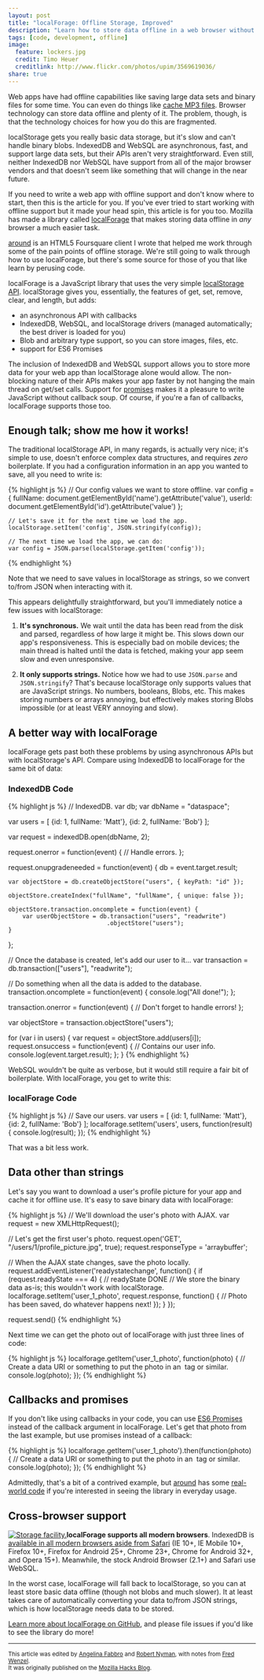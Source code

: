 ```yaml
---
layout: post
title: "localForage: Offline Storage, Improved"
description: "Learn how to store data offline in a web browser without breaking your brain."
tags: [code, development, offline]
image:
  feature: lockers.jpg
  credit: Timo Heuer
  creditlink: http://www.flickr.com/photos/upim/3569619036/
share: true  
---
```


Web apps have had offline capabilities like saving large data sets and binary files for some time. You can even do things like [cache MP3 files](https://github.com/mozilla/high-fidelity). Browser technology can store data offline and plenty of it. The problem, though, is that the technology choices for how you do this are fragmented.

localStorage gets you really basic data storage, but it's slow and can't handle binary blobs. IndexedDB and WebSQL are asynchronous, fast, and support large data sets, but their APIs aren't very straightforward. Even still, neither IndexedDB nor WebSQL have support from all of the major browser vendors and that doesn't seem like something that will change in the near future.

If you need to write a web app with offline support and don't know where to start, then this is the article for you. If you've ever tried to start working with offline support but it made your head spin, this article is for you too. Mozilla has made a library called [localForage](https://github.com/mozilla/localForage) that makes storing data offline in *any* browser a much easier task.

[around](https://github.com/mozilla/around) is an HTML5 Foursquare client I wrote that helped me work through some of the pain points of offline storage. We're still going to walk through how to use localForage, but there's some source for those of you that like learn by perusing code.

localForage is a JavaScript library that uses the very simple [localStorage API](https://developer.mozilla.org/en-US/docs/Web/Guide/API/DOM/Storage#localStorage). localStorage gives you, essentially, the features of get, set, remove, clear, and length, but adds:

* an asynchronous API with callbacks
* IndexedDB, WebSQL, and localStorage drivers (managed automatically; the best driver is loaded for you)
* Blob and arbitrary type support, so you can store images, files, etc.
* support for ES6 Promises

The inclusion of IndexedDB and WebSQL support allows you to store more data for your web app than localStorage alone would allow. The non-blocking nature of their APIs makes your app faster by not hanging the main thread on get/set calls. Support for [promises](http://promises-aplus.github.io/promises-spec/) makes it a pleasure to write JavaScript without callback soup. Of course, if you're a fan of callbacks, localForage supports those too.

## Enough talk; show me how it works!

The traditional localStorage API, in many regards, is actually very nice; it's simple to use, doesn't enforce complex data structures, and requires *zero* boilerplate. If you had a configuration information in an app you wanted to save, all you need to write is:

{% highlight js %}
    // Our config values we want to store offline.
    var config = {
        fullName: document.getElementById('name').getAttribute('value'),
        userId: document.getElementById('id').getAttribute('value')
    };

    // Let's save it for the next time we load the app.
    localStorage.setItem('config', JSON.stringify(config));

    // The next time we load the app, we can do:
    var config = JSON.parse(localStorage.getItem('config'));
{% endhighlight %}

Note that we need to save values in localStorage as strings, so we convert to/from JSON when interacting with it.

This appears delightfully straightforward, but you'll immediately notice a few issues with localStorage:

1. **It's synchronous.** We wait until the data has been read from the disk and parsed, regardless of how large it might be. This slows down our app's responsiveness. This is especially bad on mobile devices; the main thread is halted until the data is fetched, making your app seem slow and even unresponsive.

2. **It only supports strings.** Notice how we had to use `JSON.parse` and `JSON.stringify`? That's because localStorage only supports values that are JavaScript strings. No numbers, booleans, Blobs, etc. This makes storing numbers or arrays annoying, but effectively makes storing Blobs impossible (or at least VERY annoying and slow).

## A better way with localForage

localForage gets past both these problems by using asynchronous APIs but with localStorage's API. Compare using IndexedDB to localForage for the same bit of data:

### IndexedDB Code

{% highlight js %}
// IndexedDB.
var db;
var dbName = "dataspace";

var users = [ {id: 1, fullName: 'Matt'}, {id: 2, fullName: 'Bob'} ];

var request = indexedDB.open(dbName, 2);

request.onerror = function(event) {
    // Handle errors.
};

request.onupgradeneeded = function(event) {
    db = event.target.result;

    var objectStore = db.createObjectStore("users", { keyPath: "id" });

    objectStore.createIndex("fullName", "fullName", { unique: false });

    objectStore.transaction.oncomplete = function(event) {
        var userObjectStore = db.transaction("users", "readwrite")
                                .objectStore("users");
    }
};

// Once the database is created, let's add our user to it...
var transaction = db.transaction(["users"], "readwrite");

// Do something when all the data is added to the database.
transaction.oncomplete = function(event) {
    console.log("All done!");
};

transaction.onerror = function(event) {
    // Don't forget to handle errors!
};

var objectStore = transaction.objectStore("users");

for (var i in users) {
    var request = objectStore.add(users[i]);
    request.onsuccess = function(event) {
        // Contains our user info.
        console.log(event.target.result);
    };
}
{% endhighlight %}

WebSQL wouldn't be quite as verbose, but it would still require a fair bit of boilerplate. With localForage, you get to write this:

### localForage Code

{% highlight js %}
// Save our users.
var users = [ {id: 1, fullName: 'Matt'}, {id: 2, fullName: 'Bob'} ];
localforage.setItem('users', users, function(result) {
    console.log(result);
});
{% endhighlight %}

That was a bit less work.

## Data other than strings

Let's say you want to download a user's profile picture for your app and cache it for offline use. It's easy to save binary data with localForage:

{% highlight js %}
// We'll download the user's photo with AJAX.
var request = new XMLHttpRequest();

// Let's get the first user's photo.
request.open('GET', "/users/1/profile_picture.jpg", true);
request.responseType = 'arraybuffer';

// When the AJAX state changes, save the photo locally.
request.addEventListener('readystatechange', function() {
    if (request.readyState === 4) { // readyState DONE
        // We store the binary data as-is; this wouldn't work with localStorage.
        localforage.setItem('user_1_photo', request.response, function() {
            // Photo has been saved, do whatever happens next!
        });
    }
});

request.send()
{% endhighlight %}

Next time we can get the photo out of localForage with just three lines of code:

{% highlight js %}
localforage.getItem('user_1_photo', function(photo) {
    // Create a data URI or something to put the photo in an <img> tag or similar.
    console.log(photo);
});
{% endhighlight %}

## Callbacks and promises

If you don't like using callbacks in your code, you can use [ES6 Promises](http://www.promisejs.org/) instead of the callback argument in localForage. Let's get that photo from the last example, but use promises instead of a callback:

{% highlight js %}
localforage.getItem('user_1_photo').then(function(photo) {
    // Create a data URI or something to put the photo in an <img> tag or similar.
    console.log(photo);
});
{% endhighlight %}

Admittedly, that's a bit of a contrived example, but [around](https://github.com/mozilla/around) has some [real-world code](https://github.com/mozilla/around/blob/7b23feca9dcd35d71ceb85de3d9492af2fa490f6/www/js/app.coffee#L18) if you're interested in seeing the library in everyday usage.

## Cross-browser support

<a href="http://www.flickr.com/photos/nauright/7503503990/" class="photo-link" target="_blank"><img id="onions-and-peppers" src="{{ site.url }}/images/storage-today.jpg" alt="Storage facility." title="(Photo credit: romana klee)" class="photograph"></a>**localForage supports all modern browsers**. IndexedDB is [available in all modern browsers aside from Safari](http://caniuse.com/indexeddb) (IE 10+, IE Mobile 10+, Firefox 10+, Firefox for Android 25+, Chrome 23+, Chrome for Android 32+, and Opera 15+). Meanwhile, the stock Android Browser (2.1+) and Safari use WebSQL.

In the worst case, localForage will fall back to localStorage, so you can at least store basic data offline (though not blobs and much slower). It at least takes care of automatically converting your data to/from JSON strings, which is how localStorage needs data to be stored.

[Learn more about localForage on GitHub](https://github.com/mozilla/localForage), and please file issues if you'd like to see the library do more!

----

<small>This article was edited by [Angelina Fabbro](http://realityhacking.net/) and [Robert Nyman](http://robertnyman.com/), with notes from [Fred Wenzel](http://fredericiana.com/).<br> It was originally published on the [Mozilla Hacks Blog](https://hacks.mozilla.org/2014/02/localforage-offline-storage-improved/).</small>
